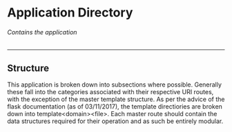 # Application Directory
###### Contains the application
---

## Structure 
This application is broken down into subsections where possible. Generally these fall into the categories associated with their respective URI routes, with the exception of the master template structure. As per the advice of the flask documentation (as of 03/11/2017), the template directiories are broken down into template\<domain>\<file>. Each master route should contain the data structures required for their operation and as such be entirely modular.


